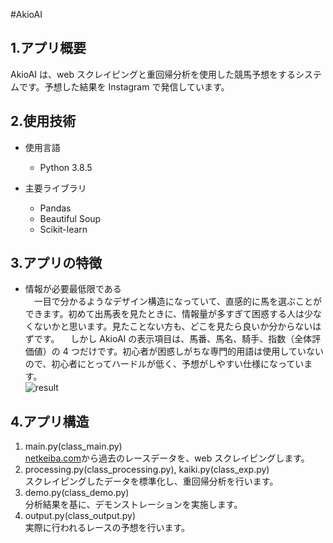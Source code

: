 #AkioAI

## 1.アプリ概要

AkioAI は、web スクレイピングと重回帰分析を使用した競馬予想をするシステムです。予想した結果を Instagram で発信しています。

## 2.使用技術

- 使用言語

  - Python 3.8.5

- 主要ライブラリ
  - Pandas
  - Beautiful Soup
  - Scikit-learn

## 3.アプリの特徴

- 情報が必要最低限である  
   　一目で分かるようなデザイン構造になっていて、直感的に馬を選ぶことができます。初めて出馬表を見たときに、情報量が多すぎて困惑する人は少なくないかと思います。見たことない方も、どこを見たら良いか分からないはずです。
  　しかし AkioAI の表示項目は、馬番、馬名、騎手、指数（全体評価値）の 4 つだけです。初心者が困惑しがちな専門的用語は使用していないので、初心者にとってハードルが低く、予想がしやすい仕様になっています。  
   ![result](https://user-images.githubusercontent.com/91531795/147451512-527e4ecd-f569-4ccd-9ace-6cb33e18ae75.jpg)

## 4.アプリ構造

1.  main.py(class_main.py)  
    [netkeiba.com](https://www.netkeiba.com/?rf=navi)から過去のレースデータを、web スクレイピングします。
2.  processing.py(class_processing.py), kaiki.py(class_exp.py)  
    スクレイピングしたデータを標準化し、重回帰分析を行います。
3.  demo.py(class_demo.py)  
    分析結果を基に、デモンストレーションを実施します。
4.  output.py(class_output.py)  
    実際に行われるレースの予想を行います。
